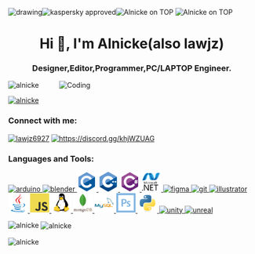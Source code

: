 <img src="https://user-images.githubusercontent.com/60744119/158351334-22bf6eb0-4e6c-4fe9-8883-56dde9f4dc34.jpg" alt="drawing" width="350" style="max-width: 100%;"><img src="https://user-images.githubusercontent.com/49472785/265229961-3ae21cac-d682-4227-ac90-e4526ffd2e1f.png" alt="kaspersky approved" width="350" height="319" style="max-width: 100%;"><img src="https://www.esrb.org/wp-content/uploads/2019/05/E.svg" alt="Alnicke on TOP" width="250" height="350" style="max-width: 100%;"/>
<img src="https://upload.wikimedia.org/wikipedia/commons/2/2c/MPA_G_RATING_%28block%29.svg" alt="Alnicke on TOP" width="250" height="250" style="max-width: 100%;"/>


<h1 align="center">Hi 👋, I'm Alnicke(also lawjz)</h1>
<h3 align="center">Designer,Editor,Programmer,PC/LAPTOP Engineer.</h3>
<img align="right" alt="Coding" width="400" src="https://64.media.tumblr.com/b2135dd65ea35e2137a79dc0756768ae/37a1c504f4d29524-c5/s540x810/30dcbfa5e959029095b96ff86d63066f7a56f3a8.gifv">

<p align="left"> <img src="https://komarev.com/ghpvc/?username=alnicke&label=Profile%20views&color=0e75b6&style=flat" alt="alnicke" /> </p>

<p align="left"> <a href="https://github.com/ryo-ma/github-profile-trophy"><img src="https://github-profile-trophy.vercel.app/?username=alnicke" alt="alnicke" /></a> </p>

<h3 align="left">Connect with me:</h3>
<p align="left">
<a href="https://www.youtube.com/c/lawjz6927" target="blank"><img align="center" src="https://raw.githubusercontent.com/rahuldkjain/github-profile-readme-generator/master/src/images/icons/Social/youtube.svg" alt="lawjz6927" height="30" width="40" /></a>
<a href="https://discord.gg/https://discord.gg/khjWZUAG" target="blank"><img align="center" src="https://raw.githubusercontent.com/rahuldkjain/github-profile-readme-generator/master/src/images/icons/Social/discord.svg" alt="https://discord.gg/khjWZUAG" height="30" width="40" /></a>
</p>

<h3 align="left">Languages and Tools:</h3>
<p align="left"> <a href="https://www.arduino.cc/" target="_blank" rel="noreferrer"> <img src="https://cdn.worldvectorlogo.com/logos/arduino-1.svg" alt="arduino" width="40" height="40"/> </a> <a href="https://www.blender.org/" target="_blank" rel="noreferrer"> <img src="https://download.blender.org/branding/community/blender_community_badge_white.svg" alt="blender" width="40" height="40"/> </a> <a href="https://www.cprogramming.com/" target="_blank" rel="noreferrer"> <img src="https://raw.githubusercontent.com/devicons/devicon/master/icons/c/c-original.svg" alt="c" width="40" height="40"/> </a> <a href="https://www.w3schools.com/cpp/" target="_blank" rel="noreferrer"> <img src="https://raw.githubusercontent.com/devicons/devicon/master/icons/cplusplus/cplusplus-original.svg" alt="cplusplus" width="40" height="40"/> </a> <a href="https://www.w3schools.com/cs/" target="_blank" rel="noreferrer"> <img src="https://raw.githubusercontent.com/devicons/devicon/master/icons/csharp/csharp-original.svg" alt="csharp" width="40" height="40"/> </a> <a href="https://dotnet.microsoft.com/" target="_blank" rel="noreferrer"> <img src="https://raw.githubusercontent.com/devicons/devicon/master/icons/dot-net/dot-net-original-wordmark.svg" alt="dotnet" width="40" height="40"/> </a> <a href="https://www.figma.com/" target="_blank" rel="noreferrer"> <img src="https://www.vectorlogo.zone/logos/figma/figma-icon.svg" alt="figma" width="40" height="40"/> </a> <a href="https://git-scm.com/" target="_blank" rel="noreferrer"> <img src="https://www.vectorlogo.zone/logos/git-scm/git-scm-icon.svg" alt="git" width="40" height="40"/> </a> <a href="https://www.adobe.com/in/products/illustrator.html" target="_blank" rel="noreferrer"> <img src="https://www.vectorlogo.zone/logos/adobe_illustrator/adobe_illustrator-icon.svg" alt="illustrator" width="40" height="40"/> </a> <a href="https://www.java.com" target="_blank" rel="noreferrer"> <img src="https://raw.githubusercontent.com/devicons/devicon/master/icons/java/java-original.svg" alt="java" width="40" height="40"/> </a> <a href="https://developer.mozilla.org/en-US/docs/Web/JavaScript" target="_blank" rel="noreferrer"> <img src="https://raw.githubusercontent.com/devicons/devicon/master/icons/javascript/javascript-original.svg" alt="javascript" width="40" height="40"/> </a> <a href="https://www.linux.org/" target="_blank" rel="noreferrer"> <img src="https://raw.githubusercontent.com/devicons/devicon/master/icons/linux/linux-original.svg" alt="linux" width="40" height="40"/> </a> <a href="https://www.mongodb.com/" target="_blank" rel="noreferrer"> <img src="https://raw.githubusercontent.com/devicons/devicon/master/icons/mongodb/mongodb-original-wordmark.svg" alt="mongodb" width="40" height="40"/> </a> <a href="https://www.mysql.com/" target="_blank" rel="noreferrer"> <img src="https://raw.githubusercontent.com/devicons/devicon/master/icons/mysql/mysql-original-wordmark.svg" alt="mysql" width="40" height="40"/> </a> <a href="https://www.photoshop.com/en" target="_blank" rel="noreferrer"> <img src="https://raw.githubusercontent.com/devicons/devicon/master/icons/photoshop/photoshop-line.svg" alt="photoshop" width="40" height="40"/> </a> <a href="https://www.python.org" target="_blank" rel="noreferrer"> <img src="https://raw.githubusercontent.com/devicons/devicon/master/icons/python/python-original.svg" alt="python" width="40" height="40"/> </a> <a href="https://unity.com/" target="_blank" rel="noreferrer"> <img src="https://www.vectorlogo.zone/logos/unity3d/unity3d-icon.svg" alt="unity" width="40" height="40"/> </a> <a href="https://unrealengine.com/" target="_blank" rel="noreferrer"> <img src="https://raw.githubusercontent.com/kenangundogan/fontisto/036b7eca71aab1bef8e6a0518f7329f13ed62f6b/icons/svg/brand/unreal-engine.svg" alt="unreal" width="40" height="40"/> </a> </p>

<p><img align="left" src="https://github-readme-stats.vercel.app/api/top-langs?username=alnicke&show_icons=true&locale=en&layout=compact" alt="alnicke" /></p>

<p>&nbsp;<img align="center" src="https://github-readme-stats.vercel.app/api?username=alnicke&show_icons=true&locale=en" alt="alnicke" /></p>

<p><img align="center" src="https://github-readme-streak-stats.herokuapp.com/?user=alnicke&" alt="alnicke" /></p>

